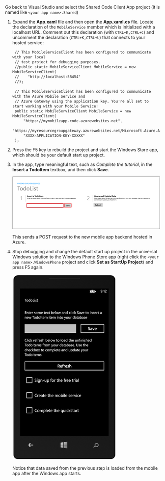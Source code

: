 
Go back to Visual Studio and select the Shared Code Client App project (it is named like `<your app name>.Shared`)

1. Expand the **App.xaml** file and then open the **App.xaml.cs** file. Locate the declaration of the `MobileService` member which is initialized with a localhost URL. Comment out this declaration (with `CTRL+K,CTRL+C`) and uncomment the declaration (`CTRL+K,CTRL+U`) that connects to your hosted service:

        // This MobileServiceClient has been configured to communicate with your local
        // test project for debugging purposes.
        //public static MobileServiceClient MobileService = new MobileServiceClient(
        //    "http://localhost:58454"
        //);

        // This MobileServiceClient has been configured to communicate with the Azure Mobile Service and
        // Azure Gateway using the application key. You're all set to start working with your Mobile Service!
        public static MobileServiceClient MobileService = new MobileServiceClient(
            "https://mymobileapp-code.azurewebsites.net",
            "https://myresourcegroupgateway.azurewebsites.net/Microsoft.Azure.AppService.ApiApps.Gateway",
            "XXXX-APPLICATION-KEY-XXXXX"
        );

2. Press the F5 key to rebuild the project and start the Windows Store app, which should be your default start up project.

2. In the app, type meaningful text, such as *Complete the tutorial*, in the **Insert a TodoItem** textbox, and then click **Save**.

    ![](./media/app-service-mobile-windows-universal-test-app/mobile-quickstart-startup.png)

    This sends a POST request to the new mobile app backend hosted in Azure.

3. Stop debugging and change the default start up project in the universal Windows solution to the Windows Phone Store app (right click the `<your app name>.WindowsPhone` project and click **Set as StartUp Project**) and press F5 again.

    ![](./media/app-service-mobile-windows-universal-test-app/mobile-quickstart-completed-wp8.png)

    Notice that data saved from the previous step is loaded from the mobile app after the Windows app starts.



